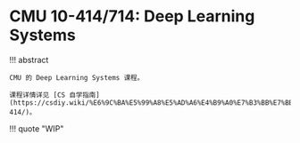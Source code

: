 # CMU 10-414/714: Deep Learning Systems

!!! abstract

    CMU 的 Deep Learning Systems 课程。

    课程详情详见 [CS 自学指南](https://csdiy.wiki/%E6%9C%BA%E5%99%A8%E5%AD%A6%E4%B9%A0%E7%B3%BB%E7%BB%9F/CMU10-414/)。

!!! quote "WIP"
